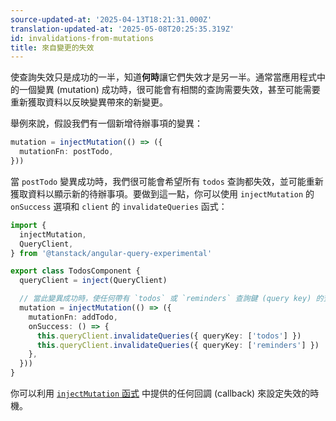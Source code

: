 ```yaml
---
source-updated-at: '2025-04-13T18:21:31.000Z'
translation-updated-at: '2025-05-08T20:25:35.319Z'
id: invalidations-from-mutations
title: 來自變更的失效
---
```


使查詢失效只是成功的一半，知道**何時**讓它們失效才是另一半。通常當應用程式中的一個變異 (mutation) 成功時，很可能會有相關的查詢需要失效，甚至可能需要重新獲取資料以反映變異帶來的新變更。

舉例來說，假設我們有一個新增待辦事項的變異：

```ts
mutation = injectMutation(() => ({
  mutationFn: postTodo,
}))
```

當 `postTodo` 變異成功時，我們很可能會希望所有 `todos` 查詢都失效，並可能重新獲取資料以顯示新的待辦事項。要做到這一點，你可以使用 `injectMutation` 的 `onSuccess` 選項和 `client` 的 `invalidateQueries` 函式：

```ts
import {
  injectMutation,
  QueryClient,
} from '@tanstack/angular-query-experimental'

export class TodosComponent {
  queryClient = inject(QueryClient)

  // 當此變異成功時，使任何帶有 `todos` 或 `reminders` 查詢鍵 (query key) 的查詢失效
  mutation = injectMutation(() => ({
    mutationFn: addTodo,
    onSuccess: () => {
      this.queryClient.invalidateQueries({ queryKey: ['todos'] })
      this.queryClient.invalidateQueries({ queryKey: ['reminders'] })
    },
  }))
}
```

你可以利用 [`injectMutation` 函式](./mutations.md) 中提供的任何回調 (callback) 來設定失效的時機。
